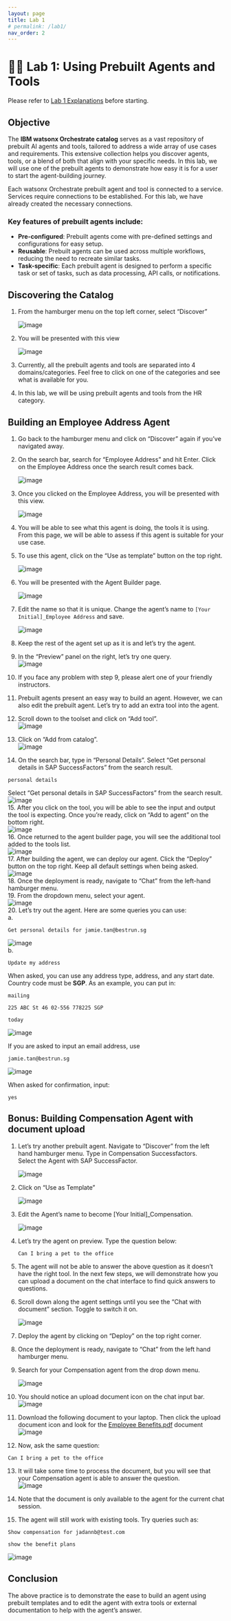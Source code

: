 ```yaml
---
layout: page
title: Lab 1
# permalink: /lab1/
nav_order: 2
---
```

# 🧑‍💼 Lab 1: Using Prebuilt Agents and Tools

Please refer to [Lab 1 Explanations](./pdfs/Lab%201-explanation.pdf) before starting.

## Objective

The **IBM watsonx Orchestrate catalog** serves as a vast repository of prebuilt AI agents and tools, tailored to address a wide array of use cases and requirements. This extensive collection helps you discover agents, tools, or a blend of both that align with your specific needs. In this lab, we will use one of the prebuilt agents to demonstrate how easy it is for a user to start the agent-building journey.

Each watsonx Orchestrate prebuilt agent and tool is connected to a service. Services require connections to be established. For this lab, we have already created the necessary connections.

### Key features of prebuilt agents include:
- **Pre-configured**: Prebuilt agents come with pre-defined settings and configurations for easy setup.  
- **Reusable**: Prebuilt agents can be used across multiple workflows, reducing the need to recreate similar tasks.  
- **Task-specific**: Each prebuilt agent is designed to perform a specific task or set of tasks, such as data processing, API calls, or notifications.  

## Discovering the Catalog

1.	From the hamburger menu on the top left corner, select “Discover”

    ![image](./imgs/lab-1/step-1.png)
2.	You will be presented with this view

    ![image](./imgs/lab-1/step-2.png)
3.	Currently, all the prebuilt agents and tools are separated into 4 domains/categories. Feel free to click on one of the categories and see what is available for you. 
4.	In this lab, we will be using prebuilt agents and tools from the HR category.

## Building an Employee Address Agent

1. Go back to the hamburger menu and click on “Discover” again if you’ve navigated away.  
2. On the search bar, search for “Employee Address” and hit Enter. Click on the Employee Address once the search result comes back.  

   ![image](./imgs/lab-1/step-6.png)  

3. Once you clicked on the Employee Address, you will be presented with this view.  

   ![image](./imgs/lab-1/step-7.png)  

4. You will be able to see what this agent is doing, the tools it is using. From this page, we will be able to assess if this agent is suitable for your use case.  
5. To use this agent, click on the “Use as template” button on the top right.  

   ![image](./imgs/lab-1/step-9.png)  

6. You will be presented with the Agent Builder page.  

   ![image](./imgs/lab-1/step-10.png)  

7. Edit the name so that it is unique. Change the agent’s name to `[Your Initial]_Employee Address` and save.  

   ![image](./imgs/lab-1/step-11.png)  

8. Keep the rest of the agent set up as it is and let’s try the agent.  
9. In the “Preview” panel on the right, let’s try one query.  
   ![image](./imgs/lab-1/step-13.png)  
10. If you face any problem with step 9, please alert one of your friendly instructors.  
11. Prebuilt agents present an easy way to build an agent. However, we can also edit the prebuilt agent. Let’s try to add an extra tool into the agent.  
12. Scroll down to the toolset and click on “Add tool”.  
   ![image](./imgs/lab-1/step-16.png)  
13. Click on “Add from catalog”.  
   ![image](./imgs/lab-1/step-17.png)  
14. On the search bar, type in “Personal Details”. Select “Get personal details in SAP SuccessFactors” from the search result.  
   ```
   personal details
   ```
 Select “Get personal details in SAP SuccessFactors” from the search result.  
   ![image](./imgs/lab-1/step-18.png)  
15. After you click on the tool, you will be able to see the input and output the tool is expecting. Once you’re ready, click on “Add to agent” on the bottom right.  
   ![image](./imgs/lab-1/step-19.png)  
16. Once returned to the agent builder page, you will see the additional tool added to the tools list.  
   ![image](./imgs/lab-1/step-20.png)  
17. After building the agent, we can deploy our agent. Click the “Deploy” button on the top right. Keep all default settings when being asked.  
   ![image](./imgs/lab-1/step-21.png)  
18. Once the deployment is ready, navigate to “Chat” from the left-hand hamburger menu.  
19. From the dropdown menu, select your agent.  
   ![image](./imgs/lab-1/step-23.png)  
20. Let’s try out the agent. Here are some queries you can use:  
 a.  
 ```
 Get personal details for jamie.tan@bestrun.sg
 ```
   ![image](./imgs/lab-1/step-24a.png)  
 b.  
 ```
 Update my address
 ```  
 When asked, you can use any address type, address, and any start date.  
 Country code must be **SGP**. As an example, you can put in:  
 ```
 mailing
 ```
 ```
 225 ABC St 46 02-556 778225 SGP
 ```
 ```
 today
 ```  

 ![image](./imgs/lab-1/step-24b.png)  

 If you are asked to input an email address, use 
 ``` 
 jamie.tan@bestrun.sg  
 ```
 ![image](./imgs/lab-1/step-24-b-2.png)  

 When asked for confirmation, input:  
 ```
 yes
 ```

## Bonus: Building Compensation Agent with document upload 

1. Let’s try another prebuilt agent. Navigate to “Discover” from the left hand hamburger menu. Type in Compensation Successfactors.  
   Select the Agent with SAP SuccessFactor.  

   ![image](./imgs/lab-1/step-25.png)

2. Click on “Use as Template”  

   ![image](./imgs/lab-1/step-26.png)

3. Edit the Agent’s name to become [Your Initial]_Compensation.  

   ![image](./imgs/lab-1/step-27.png)
 
4. Let’s try the agent on preview. Type the question below:
   ```
   Can I bring a pet to the office
   ```
5. The agent will not be able to answer the above question as it doesn’t have the right tool. In the next few steps, we will demonstrate how you can upload a document on the chat interface to find quick answers to questions.

6. Scroll down along the agent settings until you see the “Chat with document” section. Toggle to switch it on.  

   ![image](./imgs/lab-1/step-30.png)

7. Deploy the agent by clicking on “Deploy” on the top right corner.

8. Once the deployment is ready, navigate to “Chat” from the left hand hamburger menu.

9. Search for your Compensation agent from the drop down menu.  

   ![image](./imgs/lab-1/step-33.png)

10. You should notice an upload document icon on the chat input bar.  
   ![image](./imgs/lab-1/step-34.png)

11. Download the following document to your laptop. Then click the upload document icon and look for the [Employee Benefits.pdf](./pdfs/Employee-Benefits.pdf) document
   ![image](./imgs/lab-1/step-35.png)

12. Now, ask the same question:
   ```
   Can I bring a pet to the office
   ```

13. It will take some time to process the document, but you will see that your Compensation agent is able to answer the question.  
   ![image](./imgs/lab-1/step-37.png)

14. Note that the document is only available to the agent for the current chat session.

15. The agent will still work with existing tools. Try queries such as:
   ```
   Show compensation for jadannb@test.com
   ```
   ```
   show the benefit plans
   ```
   ![image](./imgs/lab-1/step-39.png)

 

## **Conclusion**

The above practice is to demonstrate the ease to build an agent using prebuilt templates and to edit the agent with extra tools or external documentation to help with the agent’s answer.
